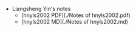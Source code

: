 - Liangsheng Yin's notes
  - [hnyls2002 PDF](./Notes of hnyls2002.pdf)
  - [hnyls2002 MD](./Notes of hnyls2002.md)